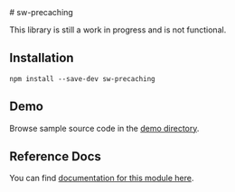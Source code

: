 <!-- DO NOT EDIT. This page is autogenerated. --># sw-precaching

This library is still a work in progress and is not functional.

## Installation

`npm install --save-dev sw-precaching`

## Demo

Browse sample source code in the [demo directory](https://github.com/GoogleChrome/sw-helpers/tree/master/packages/sw-precaching/demo).

## Reference Docs

You can find [documentation for this module here](https://googlechrome.github.io/sw-helpers/reference-docs/stable/latest/module-sw-precaching.html#main).
